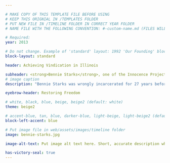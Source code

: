 ```yaml
---

# MAKE COPY OF THIS TEMPLATE FILE BEFORE USING
# KEEP THIS ORIGNIAL IN /TEMPLATES FOLDER
# PUT NEW FILE IN /TIMELINE FOLDER IN CORRECT YEAR FOLDER
# NAME FILE WITH THE FOLLOWING CONVENTION: #-custom-name.md (FILES WILL BE DISPLAYED IN SORTED NUMBER ORDER)

# Required:
year: 2013

# Do not change. Example of 'standard' layout: 1992 'Our Founding' block. 
block-layout: standard

header: Achieving Vindication in Illinois

subheader: <strong>Bennie Starks</strong>, one of the Innocence Project’s longest active clients, is exonerated, with the assistance of Schiff Harden LLP and Lake County attorneys Lauren Kaeseberg, John Curnyn, and Jed Stone. Mr. Starks was wrongly convicted of a rape and battery based on invalid bite mark analysis, flawed serology, and hair analysis.
# image caption
description: "Bennie Starks was wrongly incarcerated for 27 years before he was finally exonerated. (Image: Ingrid Bonne/Innocence Project)"

eyebrow-header: Restoring Freedom

# white, black, blue, beige, beige2 (default: white)
theme: beige2

# accent-blue, tan, blue, darker-blue, light-beige, light-beige2 (default: light-beige)
block-left-accent: blue

# Put image file in web/assets/images/timeline folder
image: bennie-starks.jpg

image-alt-text: Put image alt text here. Short, accurate description what the image shows, for SEO purposes. 

has-victory-seal: true
---
```

